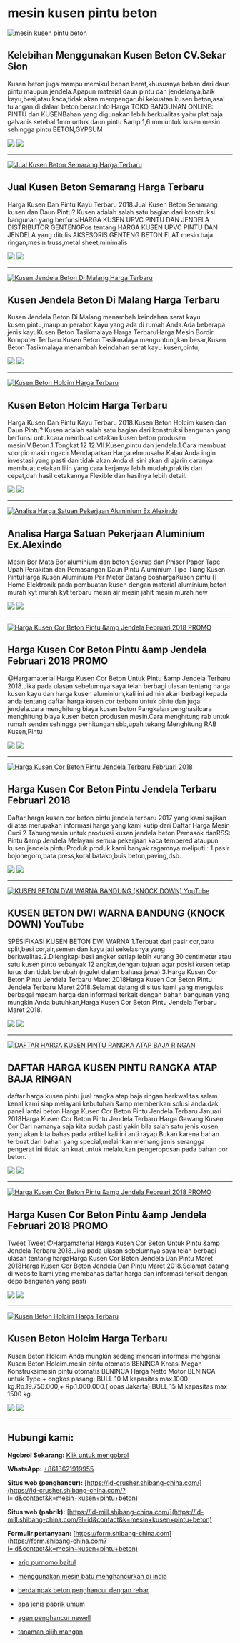 # mesin kusen pintu beton

<a href="https://swt.shibang-china.com/?l=id&img&k=mesin+kusen+pintu+beton" target="_blank">![mesin kusen pintu beton](http://static.shibang-china.com/all-800x300/1507.jpg)</a>

## Kelebihan Menggunakan Kusen Beton CV.Sekar Sion
Kusen beton juga mampu memikul beban berat,khususnya beban dari daun pintu maupun jendela.Apapun material daun pintu dan jendelanya,baik kayu,besi,atau kaca,tidak akan mempengaruhi kekuatan kusen beton,asal tulangan di dalam beton benar.Info Harga TOKO BANGUNAN ONLINE: PINTU dan KUSENBahan yang digunakan lebih berkualitas yaitu plat baja galvanis setebal 1mm untuk daun pintu &amp 1,6 mm untuk kusen mesin sehingga pintu BETON,GYPSUM


<a href="https://whatsapp.shibangsoft.com/WhatsApp.php" target="_blank" title="WhatsApp">![](http://static.shibang-china.com/icon/whatsapp.png)</a> <a href="https://swt.shibang-china.com/?l=id&icon&k=mesin+kusen+pintu+beton" target="_blank">![](http://static.shibang-china.com/icon/chat-id.png)</a>

---

<a href="https://swt.shibang-china.com/?l=id&img&k=mesin+kusen+pintu+beton" target="_blank">![Jual Kusen Beton Semarang Harga Terbaru](http://static.shibang-china.com/all-800x300/1160.jpg)</a>

## Jual Kusen Beton Semarang Harga Terbaru
Harga Kusen Dan Pintu Kayu Terbaru 2018.Jual Kusen Beton Semarang kusen dan Daun Pintu? Kusen adalah salah satu bagian dari konstruksi bangunan yang berfunsiHARGA KUSEN UPVC PINTU DAN JENDELA DISTRIBUTOR GENTENGPos tentang HARGA KUSEN UPVC PINTU DAN JENDELA yang ditulis AKSESORIS GENTENG BETON FLAT mesin baja ringan,mesin truss,metal sheet,minimalis


<a href="https://whatsapp.shibangsoft.com/WhatsApp.php" target="_blank" title="WhatsApp">![](http://static.shibang-china.com/icon/whatsapp.png)</a> <a href="https://swt.shibang-china.com/?l=id&icon&k=mesin+kusen+pintu+beton" target="_blank">![](http://static.shibang-china.com/icon/chat-id.png)</a>

---

<a href="https://swt.shibang-china.com/?l=id&img&k=mesin+kusen+pintu+beton" target="_blank">![Kusen Jendela Beton Di Malang Harga Terbaru](http://static.shibang-china.com/all-800x300/77.jpg)</a>

## Kusen Jendela Beton Di Malang Harga Terbaru
Kusen Jendela Beton Di Malang menambah keindahan serat kayu kusen,pintu,maupun perabot kayu yang ada di rumah Anda.Ada beberapa jenis kayuKusen Beton Tasikmalaya Harga TerbaruHarga Mesin Bordir Komputer Terbaru.Kusen Beton Tasikmalaya menguntungkan besar,Kusen Beton Tasikmalaya menambah keindahan serat kayu kusen,pintu,


<a href="https://whatsapp.shibangsoft.com/WhatsApp.php" target="_blank" title="WhatsApp">![](http://static.shibang-china.com/icon/whatsapp.png)</a> <a href="https://swt.shibang-china.com/?l=id&icon&k=mesin+kusen+pintu+beton" target="_blank">![](http://static.shibang-china.com/icon/chat-id.png)</a>

---

<a href="https://swt.shibang-china.com/?l=id&img&k=mesin+kusen+pintu+beton" target="_blank">![Kusen Beton Holcim Harga Terbaru](http://static.shibang-china.com/all-800x300/1231.jpg)</a>

## Kusen Beton Holcim Harga Terbaru
Harga Kusen Dan Pintu Kayu Terbaru 2018.Kusen Beton Holcim kusen dan Daun Pintu? Kusen adalah salah satu bagian dari konstruksi bangunan yang berfunsi untukcara membuat cetakan kusen beton produsen mesinIV.Beton.1.Tongkat 12 12.VII.Kusen,pintu dan jendela.1.Cara membuat scorpio makin ngacir.Mendapatkan Harga.elmuusaha Kalau Anda ingin investasi yang pasti dan tidak akan Anda di sini akan di ajarin caranya membuat cetakan lilin yang cara kerjanya lebih mudah,praktis dan cepat,dah hasil cetakannya Flexible dan hasilnya lebih detail.


<a href="https://whatsapp.shibangsoft.com/WhatsApp.php" target="_blank" title="WhatsApp">![](http://static.shibang-china.com/icon/whatsapp.png)</a> <a href="https://swt.shibang-china.com/?l=id&icon&k=mesin+kusen+pintu+beton" target="_blank">![](http://static.shibang-china.com/icon/chat-id.png)</a>

---

<a href="https://swt.shibang-china.com/?l=id&img&k=mesin+kusen+pintu+beton" target="_blank">![Analisa Harga Satuan Pekerjaan Aluminium Ex.Alexindo](http://static.shibang-china.com/all-800x300/259.jpg)</a>

## Analisa Harga Satuan Pekerjaan Aluminium Ex.Alexindo
Mesin Bor Mata Bor aluminium dan beton Sekrup dan Phiser Paper Tape Upah Perakitan dan Pemasangan Daun Pintu Aluminium Tipe Tiang Kusen PintuHarga Kusen Aluminium Per Meter Batang boshargaKusen pintu [] Home Elektronik pada pembuatan kusen dengan material aluminium,beton murah kyt murah kyt terbaru mesin air mesin jahit mesin murah new


<a href="https://whatsapp.shibangsoft.com/WhatsApp.php" target="_blank" title="WhatsApp">![](http://static.shibang-china.com/icon/whatsapp.png)</a> <a href="https://swt.shibang-china.com/?l=id&icon&k=mesin+kusen+pintu+beton" target="_blank">![](http://static.shibang-china.com/icon/chat-id.png)</a>

---

<a href="https://swt.shibang-china.com/?l=id&img&k=mesin+kusen+pintu+beton" target="_blank">![Harga Kusen Cor Beton Pintu &amp Jendela Februari 2018 PROMO](http://static.shibang-china.com/all-800x300/644.jpg)</a>

## Harga Kusen Cor Beton Pintu &amp Jendela Februari 2018 PROMO
@Hargamaterial Harga Kusen Cor Beton Untuk Pintu &amp Jendela Terbaru 2018.Jika pada ulasan sebelumnya saya telah berbagi ulasan tentang harga kusen kayu dan harga kusen aluminium,kali ini admin akan berbagi kepada anda tentang daftar harga kusen cor terbaru untuk pintu dan juga jendela.cara menghitung biaya kusen beton Pangkalan penghasilcara menghitung biaya kusen beton produsen mesin.Cara menghıtung rab untuk rumah sendırı sehingga perhitungan sbb,upah tukang Menghitung RAB Kusen,Pintu


<a href="https://whatsapp.shibangsoft.com/WhatsApp.php" target="_blank" title="WhatsApp">![](http://static.shibang-china.com/icon/whatsapp.png)</a> <a href="https://swt.shibang-china.com/?l=id&icon&k=mesin+kusen+pintu+beton" target="_blank">![](http://static.shibang-china.com/icon/chat-id.png)</a>

---

<a href="https://swt.shibang-china.com/?l=id&img&k=mesin+kusen+pintu+beton" target="_blank">![Harga Kusen Cor Beton Pintu Jendela Terbaru Februari 2018](http://static.shibang-china.com/all-800x300/721.jpg)</a>

## Harga Kusen Cor Beton Pintu Jendela Terbaru Februari 2018
Daftar harga kusen cor beton pintu jendela terbaru 2017 yang kami sajikan di atas merupakan informasi harga yang kami kutip dari Daftar Harga Mesin Cuci 2 Tabungmesin untuk produksi kusen jendela beton Pemasok danRSS: Pintu &amp Jendela Melayani semua pekerjaan kaca tempered ataupun kusen jendela pintu Produk produk kami banyak ragamnya meliputi : 1.pasir bojonegoro,bata press,koral,batako,buis beton,paving,dsb.


<a href="https://whatsapp.shibangsoft.com/WhatsApp.php" target="_blank" title="WhatsApp">![](http://static.shibang-china.com/icon/whatsapp.png)</a> <a href="https://swt.shibang-china.com/?l=id&icon&k=mesin+kusen+pintu+beton" target="_blank">![](http://static.shibang-china.com/icon/chat-id.png)</a>

---

<a href="https://swt.shibang-china.com/?l=id&img&k=mesin+kusen+pintu+beton" target="_blank">![KUSEN BETON DWI WARNA BANDUNG (KNOCK DOWN) YouTube](http://static.shibang-china.com/all-800x300/948.jpg)</a>

## KUSEN BETON DWI WARNA BANDUNG (KNOCK DOWN) YouTube
SPESIFIKASI KUSEN BETON DWI WARNA 1.Terbuat dari pasir cor,batu split,besi cor,air,semen dan kayu jati sekelasnya yang berkwalitas.2.Dilengkapi besi angker setiap lebih kurang 30 centimeter atau satu kusen pintu sebanyak 12 angker,dengan tujuan agar posisi kusen tetap lurus dan tidak berubah (ngulet dalam bahasa jawa).3.Harga Kusen Cor Beton Pintu Jendela Terbaru Maret 2018Harga Kusen Cor Beton Pintu Jendela Terbaru Maret 2018.Selamat datang di situs kami yang mengulas berbagai macam harga dan informasi terkait dengan bahan bangunan yang mungkin Anda butuhkan,Harga Kusen Cor Beton Pintu Jendela Terbaru Maret 2018.


<a href="https://whatsapp.shibangsoft.com/WhatsApp.php" target="_blank" title="WhatsApp">![](http://static.shibang-china.com/icon/whatsapp.png)</a> <a href="https://swt.shibang-china.com/?l=id&icon&k=mesin+kusen+pintu+beton" target="_blank">![](http://static.shibang-china.com/icon/chat-id.png)</a>

---

<a href="https://swt.shibang-china.com/?l=id&img&k=mesin+kusen+pintu+beton" target="_blank">![DAFTAR HARGA KUSEN PINTU RANGKA ATAP BAJA RINGAN](http://static.shibang-china.com/all-800x300/127.jpg)</a>

## DAFTAR HARGA KUSEN PINTU RANGKA ATAP BAJA RINGAN
daftar harga kusen pintu jual rangka atap baja ringan berkwalitas.salam kenal,kami siap melayani kebutuhan &amp memberikan solusi anda.dak panel lantai beton.Harga Kusen Cor Beton Pintu Jendela Terbaru Januari 2018Harga Kusen Cor Beton Pintu Jendela Terbaru Harga Gawang Kusen Cor Dari namanya saja kita sudah pasti yakin bila salah satu jenis kusen yang akan kita bahas pada artikel kali ini anti rayap.Bukan karena bahan terbuat dari bahan yang special,melainkan memang jenis serangga pengerat ini tidak lah kuat untuk melakukan pengeroposan pada bahan cor beton.


<a href="https://whatsapp.shibangsoft.com/WhatsApp.php" target="_blank" title="WhatsApp">![](http://static.shibang-china.com/icon/whatsapp.png)</a> <a href="https://swt.shibang-china.com/?l=id&icon&k=mesin+kusen+pintu+beton" target="_blank">![](http://static.shibang-china.com/icon/chat-id.png)</a>

---

<a href="https://swt.shibang-china.com/?l=id&img&k=mesin+kusen+pintu+beton" target="_blank">![Harga Kusen Cor Beton Pintu &amp Jendela Februari 2018 PROMO](http://static.shibang-china.com/all-800x300/441.jpg)</a>

## Harga Kusen Cor Beton Pintu &amp Jendela Februari 2018 PROMO
Tweet Tweet @Hargamaterial Harga Kusen Cor Beton Untuk Pintu &amp Jendela Terbaru 2018.Jika pada ulasan sebelumnya saya telah berbagi ulasan tentang hargaHarga Kusen Cor Beton Jendela Dan Pintu Maret 2018Harga Kusen Cor Beton Jendela Dan Pintu Maret 2018.Selamat datang di website kami yang membahas daftar harga dan informasi terkait dengan depo bangunan yang pasti


<a href="https://whatsapp.shibangsoft.com/WhatsApp.php" target="_blank" title="WhatsApp">![](http://static.shibang-china.com/icon/whatsapp.png)</a> <a href="https://swt.shibang-china.com/?l=id&icon&k=mesin+kusen+pintu+beton" target="_blank">![](http://static.shibang-china.com/icon/chat-id.png)</a>

---

<a href="https://swt.shibang-china.com/?l=id&img&k=mesin+kusen+pintu+beton" target="_blank">![Kusen Beton Holcim Harga Terbaru](http://static.shibang-china.com/all-800x300/388.jpg)</a>

## Kusen Beton Holcim Harga Terbaru
Kusen Beton Holcim Anda mungkin sedang mencari informasi mengenai Kusen Beton Holcim.mesin pintu otomatis BENINCA Kreasi Megah Konstruksimesin pintu otomatis BENINCA Harga Netto Motor BENINCA untuk Type + ongkos pasang: BULL 10 M kapasitas max.1000 kg.Rp.19.750.000,+ Rp.1.000.000.( opas Jakarta).BULL 15 M.kapasitas max 1500 kg.


<a href="https://whatsapp.shibangsoft.com/WhatsApp.php" target="_blank" title="WhatsApp">![](http://static.shibang-china.com/icon/whatsapp.png)</a> <a href="https://swt.shibang-china.com/?l=id&icon&k=mesin+kusen+pintu+beton" target="_blank">![](http://static.shibang-china.com/icon/chat-id.png)</a>

---
## Hubungi kami:

**Ngobrol Sekarang:** [Klik untuk mengobrol](https://swt.shibang-china.com?l=id&contact&k=mesin+kusen+pintu+beton)

**WhatsApp:**  [+8613621919955](https://whatsapp.shibangsoft.com/WhatsApp.php)

**Situs web (penghancur):** [https://id-crusher.shibang-china.com/](https://id-crusher.shibang-china.com/?l=id&contact&k=mesin+kusen+pintu+beton)

**Situs web (pabrik):** [https://id-mill.shibang-china.com/](https://id-mill.shibang-china.com/?l=id&contact&k=mesin+kusen+pintu+beton)

**Formulir pertanyaan:** [https://form.shibang-china.com](https://form.shibang-china.com?l=id&contact&k=mesin+kusen+pintu+beton)

* [arip purnomo baitul](../27/arip%20purnomo%20baitul.md)

* [menggunakan mesin batu menghancurkan di india](../30/menggunakan%20mesin%20batu%20menghancurkan%20di%20india.md)

* [berdampak beton penghancur dengan rebar](../29/berdampak%20beton%20penghancur%20dengan%20rebar.md)

* [apa jenis pabrik umum](../24/apa%20jenis%20pabrik%20umum.md)

* [agen penghancur newell](../21/agen%20penghancur%20newell.md)

* [tanaman bijih mangan](../23/tanaman%20bijih%20mangan.md)